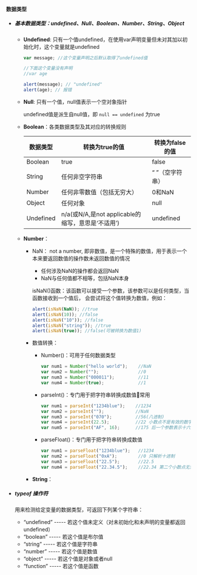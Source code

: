 #### 数据类型

- ##### 基本数据类型：undefined、Null、Boolean、Number、String、Object

  - **Undefined**: 只有一个值undefined，在使用var声明变量但未对其加以初始化时，这个变量就是undefined

    ```javascript
    var message; //这个变量声明之后默认取得了undefined值
    
    //下面这个变量没有声明
    //var age
    
    alert(message); // "undefined"
    alert(age); // 报错
    ```

  - **Null**: 只有一个值，null值表示一个空对象指针

    undefined值是派生自null值，即 `null == undefined` 为true

  - **Boolean**：各类数据类型及其对应的转换规则

    | 数据类型  | 转换为true的值                                    | 转换为false的值 |
    | --------- | ------------------------------------------------- | --------------- |
    | Boolean   | true                                              | false           |
    | String    | 任何非空字符串                                    | “ ”（空字符串） |
    | Number    | 任何非零数值（包括无穷大）                        | 0和NaN          |
    | Object    | 任何对象                                          | null            |
    | Undefined | n/a(或N/A,是not applicable的缩写，意思是‘不适用’) | undefined       |

  - **Number**：

    - NaN： not a number, 即非数值，是一个特殊的数值，用于表示一个本来要返回数值的操作数未返回数值的情况

      - 任何涉及NaN的操作都会返回NaN
      - NaN与任何值都不相等，包括NaN本身

      isNaN()函数：该函数可以接受一个参数，该参数可以是任何类型，当函数接收到一个值后， 会尝试将这个值转换为数值，例如：

      ```javascript
      alert(isNaN(NaN)); //true
      alert(isNaN(10)); //false
      alert(isNaN("10")); //false
      alert(isNaN("string")); //true
      alert(isNaN(true)); //false(可被转换为数值1)
      ```

    - 数值转换：

      - Number()：可用于任何数据类型

        ```javascript
        var num1 = Number("hello world");    //NaN 
        var num2 = Number("");               //0
        var num3 = Number("000011");         //11
        var num4 = Number(true);             //1
        ```

      - parseInt()：专门用于把字符串转换成数值🌟常用

        ```javascript
        var num1 = parseInt("1234blue");    //1234
        var num2 = parseInt("");            //NaN
        var num3 = parseInt("070");         //56(八进制)
        var num4 = parseInt(22.5);          //22 小数点不是有效的数字字符
        var num5 = parseInt("AF", 16);      //175 后一个参数表示十六进制
        ```

        

      - parseFloat()：专门用于把字符串转换成数值

        ```javascript
        var num1 = parseFloat("1234blue");   //1234
        var num2 = parseFloat("0xA");        //0 只解析十进制
        var num3 = parseFloat("22.5");       //22.5
        var num4 = parseFloat("22.34.5");    //22.34 第二个小数点无效
        ```

    - **String**：

- ##### typeof 操作符

  用来检测给定变量的数据类型，可返回下列某个字符串：

  - “undefined” ----- 若这个值未定义（对未初始化和未声明的变量都返回undefined）
  - “boolean” ----- 若这个值是布尔值
  - “string” ----- 若这个值是字符串
  - “number” ----- 若这个值是数值
  - “object” ----- 若这个值是对象或者null
  - “function” ----- 若这个值是函数

  



